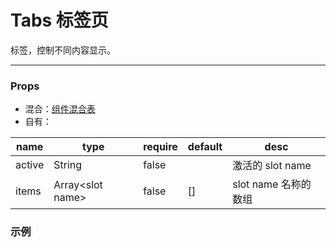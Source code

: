 # Tabs 标签页

标签，控制不同内容显示。

---

### Props

- 混合：[组件混合表](docs/components/mixins/Components.md)
- 自有：

| name   | type               | require | default | desc                 |
| ------ | ------------------ | ------- | ------- | -------------------- |
| active | String             | false   |         | 激活的 slot name     |
| items  | Array\<slot name\> | false   | []      | slot name 名称的数组 |

### 示例

<vuep template="#example" :options="{ theme: 'neo' }"></vuep>

<script v-pre type="text/x-template" id="example">
<template>
  <a-section w="250px" h="200px" bg-c="#ddd">
    <a-section @a-tap="tabActive = 'tab1'">切换至 tab1</a-section>
    <a-section @a-tap="tabActive = 'tab2'">切换至 tab2</a-section>

    <a-tabs :active="tabActive" :items="['tab1', 'tab2']">
      <a-section slot="tab1" bg-c="red">tab1</a-section>
      <a-section slot="tab2" bg-c="blue">tab2</a-section>
    </a-tabs>
  </a-section>
</template>

<script>
  export default {
    data() {
      return {
        tabActive: 'tab1'
      }
    }
  }
</script>
</script>
